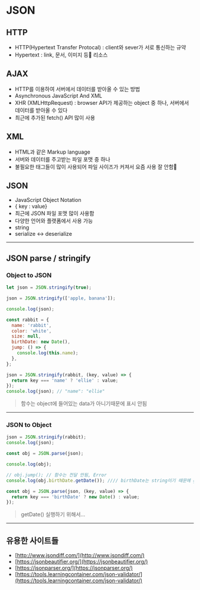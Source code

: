 # JSON

## HTTP

- HTTP(Hypertext Transfer Protocal) : client와 sever가 서로 통신하는 규약
- Hypertext : link, 문서, 이미지 등 리소스

## AJAX

- HTTP를 이용하여 서버에서 데이터를 받아올 수 있는 방법
- Asynchronous JavaScript And XML
- XHR (XMLHttpRequest) : browser API가 제공하는 object 중 하나, 서버에서 데이터를 받아올 수 있다
- 최근에 추가된 fetch() API 많이 사용

## XML

- HTML과 같은 Markup language
- 서버와 데이터를 주고받는 파일 포맷 중 하나
- 불필요한 태그들이 많이 사용되어 파일 사이즈가 커져서 요즘 사용 잘 안함

## JSON

- JavaScript Object Notation
- { key : value}
- 최근에 JSON 파일 포맷 많이 사용함
- 다양한 언어와 플랫폼에서 사용 가능
- string
- serialize <-> deserialize

---

## JSON parse / stringify

### Object to JSON

```js
let json = JSON.stringify(true);

json = JSON.stringify(['apple, banana']);

console.log(json);

const rabbit = {
  name: 'rabbit',
  color: 'white',
  size: null,
  birthDate: new Date(),
  jump: () => {
    console.log(this.name);
  },
};

json = JSON.stringify(rabbit, (key, value) => {
  return key === 'name' ? 'ellie' : value;
});
console.log(json); // "name": "ellie"
```

> 함수는 object에 들어있는 data가 아니기때문에 표시 안됨

---

### JSON to Object

```js
json = JSON.stringify(rabbit);
console.log(json);

const obj = JSON.parse(json);

console.log(obj);

// obj.jump(); // 함수는 전달 안됨, Error
console.log(obj.birthDate.getDate()); //// birthDate는 string이기 때문에 getDate() 불가능
```

```js
const obj = JSON.parse(json, (key, value) => {
  return key === 'birthDate' ? new Date() : value;
});
```

> getDate() 실행하기 위해서...

---

## 유용한 사이트들

- [http://www.jsondiff.com/](http://www.jsondiff.com/)
- [https://jsonbeautifier.org/](https://jsonbeautifier.org/)
- [https://jsonparser.org/](https://jsonparser.org/)
- [https://tools.learningcontainer.com/json-validator/](https://tools.learningcontainer.com/json-validator/)
